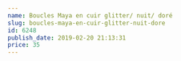 ```yaml
---
name: Boucles Maya en cuir glitter/ nuit/ doré
slug: boucles-maya-en-cuir-glitter-nuit-dore
id: 6248
publish_date: 2019-02-20 21:13:31
price: 35
---
```

